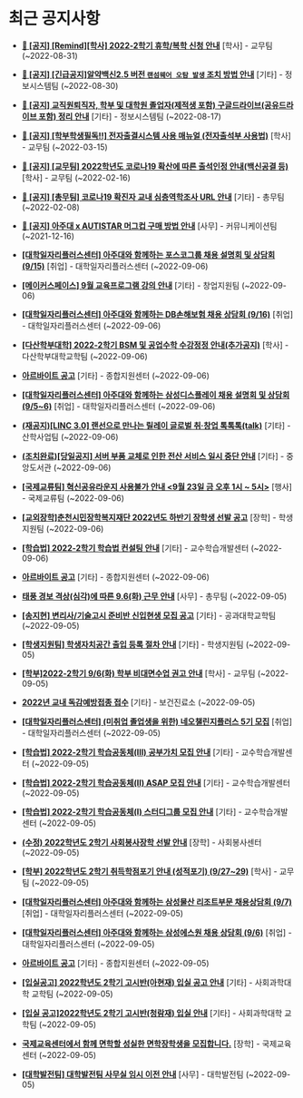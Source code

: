 # 최근 공지사항

* **[📌 [공지] [Remind][학사] 2022-2학기 휴학/복학 신청 안내](http://ajou.ac.kr/kr/ajou/notice.do?mode=view&amp;articleNo=203322&amp;article.offset=0&amp;articleLimit=30)**
 [학사] - 교무팀 (~2022-08-31)

* **[📌 [공지] [긴급공지]알약백신2.5 버전 `랜섬웨어 오탐 발생` 조치 방법 안내](http://ajou.ac.kr/kr/ajou/notice.do?mode=view&amp;articleNo=203255&amp;article.offset=0&amp;articleLimit=30)**
 [기타] - 정보시스템팀 (~2022-08-30)

* **[📌 [공지] 교직원퇴직자, 학부 및 대학원 졸업자(제적생 포함) 구글드라이브(공유드라이브 포함) 정리 안내](http://ajou.ac.kr/kr/ajou/notice.do?mode=view&amp;articleNo=202858&amp;article.offset=0&amp;articleLimit=30)**
 [기타] - 정보시스템팀 (~2022-08-17)

* **[📌 [공지] [학부학생필독!!] 전자출결시스템 사용 매뉴얼 (전자출석부 사용법)](http://ajou.ac.kr/kr/ajou/notice.do?mode=view&amp;articleNo=192571&amp;article.offset=0&amp;articleLimit=30)**
 [학사] - 교무팀 (~2022-03-15)

* **[📌 [공지] [교무팀] 2022학년도 코로나19 확산에 따른 출석인정 안내(백신공결 등)](http://ajou.ac.kr/kr/ajou/notice.do?mode=view&amp;articleNo=180913&amp;article.offset=0&amp;articleLimit=30)**
 [학사] - 교무팀 (~2022-02-16)

* **[📌 [공지] [총무팀] 코로나19 확진자 교내 심층역학조사 URL 안내](http://ajou.ac.kr/kr/ajou/notice.do?mode=view&amp;articleNo=180493&amp;article.offset=0&amp;articleLimit=30)**
 [기타] - 총무팀 (~2022-02-08)

* **[📌 [공지] 아주대 x AUTISTAR 머그컵 구매 방법 안내](http://ajou.ac.kr/kr/ajou/notice.do?mode=view&amp;articleNo=147976&amp;article.offset=0&amp;articleLimit=30)**
 [사무] - 커뮤니케이션팀 (~2021-12-16)

* **[[대학일자리플러스센터] 아주대와 함께하는 포스코그룹 채용 설명회 및 상담회 (9/15)](http://ajou.ac.kr/kr/ajou/notice.do?mode=view&amp;articleNo=203623&amp;article.offset=0&amp;articleLimit=30)**
 [취업] - 대학일자리플러스센터 (~2022-09-06)

* **[[메이커스페이스] 9월 교육프로그램 강의 안내](http://ajou.ac.kr/kr/ajou/notice.do?mode=view&amp;articleNo=203622&amp;article.offset=0&amp;articleLimit=30)**
 [기타] - 창업지원팀 (~2022-09-06)

* **[[대학일자리플러스센터] 아주대와 함께하는 DB손해보험 채용 상담회 (9/16)](http://ajou.ac.kr/kr/ajou/notice.do?mode=view&amp;articleNo=203621&amp;article.offset=0&amp;articleLimit=30)**
 [취업] - 대학일자리플러스센터 (~2022-09-06)

* **[[다산학부대학] 2022-2학기 BSM 및 공업수학 수강정정 안내(추가공지)](http://ajou.ac.kr/kr/ajou/notice.do?mode=view&amp;articleNo=203612&amp;article.offset=0&amp;articleLimit=30)**
 [학사] - 다산학부대학교학팀 (~2022-09-06)

* **[아르바이트 공고](http://ajou.ac.kr/kr/ajou/notice.do?mode=view&amp;articleNo=203605&amp;article.offset=0&amp;articleLimit=30)**
 [기타] - 종합지원센터 (~2022-09-06)

* **[[대학일자리플러스센터] 아주대와 함께하는 삼성디스플레이 채용 설명회 및 상담회 (9/5~6)](http://ajou.ac.kr/kr/ajou/notice.do?mode=view&amp;articleNo=203599&amp;article.offset=0&amp;articleLimit=30)**
 [취업] - 대학일자리플러스센터 (~2022-09-06)

* **[(재공지)[LINC 3.0] 랜선으로 만나는 릴레이 글로벌 취·창업 톡톡톡(talk)](http://ajou.ac.kr/kr/ajou/notice.do?mode=view&amp;articleNo=203596&amp;article.offset=0&amp;articleLimit=30)**
 [기타] - 산학사업팀 (~2022-09-06)

* **[(조치완료)[당일공지] 서버 부품 교체로 인한 전산 서비스 일시 중단 안내](http://ajou.ac.kr/kr/ajou/notice.do?mode=view&amp;articleNo=203595&amp;article.offset=0&amp;articleLimit=30)**
 [기타] - 중앙도서관 (~2022-09-06)

* **[[국제교류팀] 혁신공유라운지 사용불가 안내 &lt;9월 23일 금 오후 1시 ~ 5시&gt;](http://ajou.ac.kr/kr/ajou/notice.do?mode=view&amp;articleNo=203586&amp;article.offset=0&amp;articleLimit=30)**
 [행사] - 국제교류팀 (~2022-09-06)

* **[[교외장학]춘천시민장학복지재단 2022년도 하반기 장학생 선발 공고](http://ajou.ac.kr/kr/ajou/notice.do?mode=view&amp;articleNo=203582&amp;article.offset=0&amp;articleLimit=30)**
 [장학] - 학생지원팀 (~2022-09-06)

* **[[학습법] 2022-2학기 학습법 컨설팅 안내](http://ajou.ac.kr/kr/ajou/notice.do?mode=view&amp;articleNo=203581&amp;article.offset=0&amp;articleLimit=30)**
 [기타] - 교수학습개발센터 (~2022-09-06)

* **[아르바이트 공고](http://ajou.ac.kr/kr/ajou/notice.do?mode=view&amp;articleNo=203580&amp;article.offset=0&amp;articleLimit=30)**
 [기타] - 종합지원센터 (~2022-09-06)

* **[태풍 경보 격상(심각)에 따른 9.6(화) 근무 안내](http://ajou.ac.kr/kr/ajou/notice.do?mode=view&amp;articleNo=203563&amp;article.offset=0&amp;articleLimit=30)**
 [사무] - 총무팀 (~2022-09-05)

* **[[송지현] 변리사/기술고시 준비반 신입현생 모집 공고](http://ajou.ac.kr/kr/ajou/notice.do?mode=view&amp;articleNo=203553&amp;article.offset=0&amp;articleLimit=30)**
 [기타] - 공과대학교학팀 (~2022-09-05)

* **[[학생지원팀] 학생자치공간 출입 등록 절차 안내](http://ajou.ac.kr/kr/ajou/notice.do?mode=view&amp;articleNo=203547&amp;article.offset=0&amp;articleLimit=30)**
 [기타] - 학생지원팀 (~2022-09-05)

* **[[학부]2022-2학기 9/6(화) 학부 비대면수업 권고 안내](http://ajou.ac.kr/kr/ajou/notice.do?mode=view&amp;articleNo=203545&amp;article.offset=0&amp;articleLimit=30)**
 [학사] - 교무팀 (~2022-09-05)

* **[2022년 교내 독감예방접종 접수](http://ajou.ac.kr/kr/ajou/notice.do?mode=view&amp;articleNo=203540&amp;article.offset=0&amp;articleLimit=30)**
 [기타] - 보건진료소 (~2022-09-05)

* **[[대학일자리플러스센터] (미취업 졸업생을 위한) 네오챌린지플러스 5기 모집](http://ajou.ac.kr/kr/ajou/notice.do?mode=view&amp;articleNo=203535&amp;article.offset=0&amp;articleLimit=30)**
 [취업] - 대학일자리플러스센터 (~2022-09-05)

* **[[학습법] 2022-2학기 학습공동체(III) 공부가치 모집 안내](http://ajou.ac.kr/kr/ajou/notice.do?mode=view&amp;articleNo=203531&amp;article.offset=0&amp;articleLimit=30)**
 [기타] - 교수학습개발센터 (~2022-09-05)

* **[[학습법] 2022-2학기 학습공동체(II) ASAP 모집 안내](http://ajou.ac.kr/kr/ajou/notice.do?mode=view&amp;articleNo=203530&amp;article.offset=0&amp;articleLimit=30)**
 [기타] - 교수학습개발센터 (~2022-09-05)

* **[[학습법] 2022-2학기 학습공동체(I) 스터디그룹 모집 안내](http://ajou.ac.kr/kr/ajou/notice.do?mode=view&amp;articleNo=203529&amp;article.offset=0&amp;articleLimit=30)**
 [기타] - 교수학습개발센터 (~2022-09-05)

* **[(수정) 2022학년도 2학기 사회봉사장학 선발 안내](http://ajou.ac.kr/kr/ajou/notice.do?mode=view&amp;articleNo=203528&amp;article.offset=0&amp;articleLimit=30)**
 [장학] - 사회봉사센터 (~2022-09-05)

* **[[학부] 2022학년도 2학기 취득학점포기 안내 (성적포기) (9/27~29)](http://ajou.ac.kr/kr/ajou/notice.do?mode=view&amp;articleNo=203524&amp;article.offset=0&amp;articleLimit=30)**
 [학사] - 교무팀 (~2022-09-05)

* **[[대학일자리플러스센터] 아주대와 함께하는 삼성물산 리조트부문 채용상담회 (9/7)](http://ajou.ac.kr/kr/ajou/notice.do?mode=view&amp;articleNo=203521&amp;article.offset=0&amp;articleLimit=30)**
 [취업] - 대학일자리플러스센터 (~2022-09-05)

* **[[대학일자리플러스센터] 아주대와 함께하는 삼성에스원 채용 상담회 (9/6)](http://ajou.ac.kr/kr/ajou/notice.do?mode=view&amp;articleNo=203519&amp;article.offset=0&amp;articleLimit=30)**
 [취업] - 대학일자리플러스센터 (~2022-09-05)

* **[아르바이트 공고](http://ajou.ac.kr/kr/ajou/notice.do?mode=view&amp;articleNo=203518&amp;article.offset=0&amp;articleLimit=30)**
 [기타] - 종합지원센터 (~2022-09-05)

* **[[입실공고] 2022학년도 2학기 고시반(아현재) 입실 공고 안내](http://ajou.ac.kr/kr/ajou/notice.do?mode=view&amp;articleNo=203511&amp;article.offset=0&amp;articleLimit=30)**
 [기타] - 사회과학대학 교학팀 (~2022-09-05)

* **[[입실 공고]2022학년도 2학기 고시반(청람재) 입실 안내](http://ajou.ac.kr/kr/ajou/notice.do?mode=view&amp;articleNo=203510&amp;article.offset=0&amp;articleLimit=30)**
 [기타] - 사회과학대학 교학팀 (~2022-09-05)

* **[국제교육센터에서 함께 면학할 성실한 면학장학생을 모집합니다.](http://ajou.ac.kr/kr/ajou/notice.do?mode=view&amp;articleNo=203496&amp;article.offset=0&amp;articleLimit=30)**
 [장학] - 국제교육센터 (~2022-09-05)

* **[[대학발전팀] 대학발전팀 사무실 임시 이전 안내](http://ajou.ac.kr/kr/ajou/notice.do?mode=view&amp;articleNo=203495&amp;article.offset=0&amp;articleLimit=30)**
 [사무] - 대학발전팀 (~2022-09-05)
